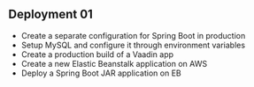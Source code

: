 ## Deployment 01
- Create a separate configuration for Spring Boot in production
- Setup MySQL and configure it through environment variables
- Create a production build of a Vaadin app
- Create a new Elastic Beanstalk application on AWS
- Deploy a Spring Boot JAR application on EB 